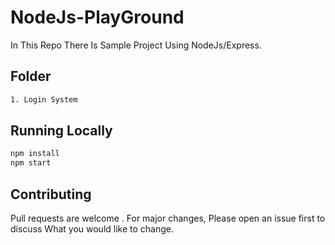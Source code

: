 # NodeJs-PlayGround
In This Repo There Is Sample Project Using NodeJs/Express.

## Folder
```bash
1. Login System

````


## Running Locally
```bash
npm install
npm start
```


## Contributing
Pull requests are welcome . For major changes, Please open an issue first to discuss What you would like to change.

